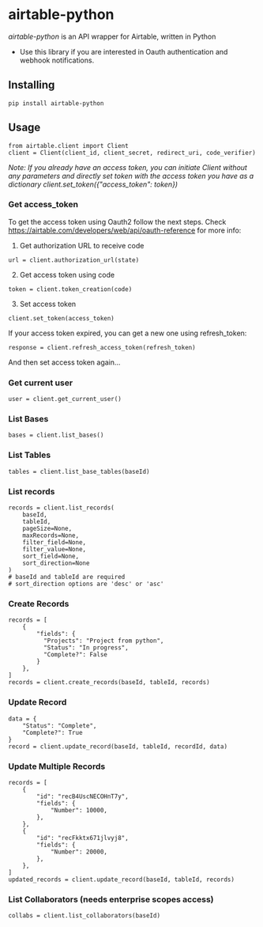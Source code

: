 # airtable-python

*airtable-python* is an API wrapper for Airtable, written in Python
- Use this library if you are interested in Oauth authentication and webhook notifications.

## Installing
```
pip install airtable-python
```
## Usage
```
from airtable.client import Client
client = Client(client_id, client_secret, redirect_uri, code_verifier)
```
*Note: If you already have an access token, you can initiate Client without any parameters and directly set token with the access token you have as a dictionary client.set_token({"access_token": token})*
### Get access_token
To get the access token using Oauth2 follow the next steps.
Check https://airtable.com/developers/web/api/oauth-reference for more info:

1. Get authorization URL to receive code
```
url = client.authorization_url(state)
```
2. Get access token using code
```
token = client.token_creation(code)
```
3. Set access token
```
client.set_token(access_token)
```
If your access token expired, you can get a new one using refresh_token:
```
response = client.refresh_access_token(refresh_token)
```
And then set access token again...  

### Get current user
```
user = client.get_current_user()
```
### List Bases
```
bases = client.list_bases()
```
### List Tables
```
tables = client.list_base_tables(baseId)
```
### List records
```
records = client.list_records(
    baseId, 
    tableId, 
    pageSize=None, 
    maxRecords=None, 
    filter_field=None, 
    filter_value=None, 
    sort_field=None, 
    sort_direction=None
)
# baseId and tableId are required
# sort_direction options are 'desc' or 'asc'
```
### Create Records
```
records = [
    {
        "fields": {
          "Projects": "Project from python",
          "Status": "In progress",
          "Complete?": False
        }
    },
]
records = client.create_records(baseId, tableId, records)
```
### Update Record
```
data = {
    "Status": "Complete",
    "Complete?": True
}
record = client.update_record(baseId, tableId, recordId, data)
```
### Update Multiple Records
```
records = [
    {
        "id": "recB4UscNECOHnT7y",
        "fields": {
            "Number": 10000,
        },
    },
    {
        "id": "recFkktx671jlvyj8",
        "fields": {
            "Number": 20000,
        },
    },
]
updated_records = client.update_record(baseId, tableId, records)
```
### List Collaborators (needs enterprise scopes access)
```
collabs = client.list_collaborators(baseId)
```
